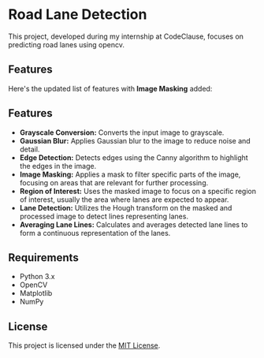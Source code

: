 # Road Lane Detection

This project, developed during my internship at CodeClause, focuses on predicting road lanes using opencv.


## Features

Here's the updated list of features with **Image Masking** added:

## Features

- **Grayscale Conversion:** Converts the input image to grayscale.
- **Gaussian Blur:** Applies Gaussian blur to the image to reduce noise and detail.
- **Edge Detection:** Detects edges using the Canny algorithm to highlight the edges in the image.
- **Image Masking:** Applies a mask to filter specific parts of the image, focusing on areas that are relevant for further processing.
- **Region of Interest:** Uses the masked image to focus on a specific region of interest, usually the area where lanes are expected to appear.
- **Lane Detection:** Utilizes the Hough transform on the masked and processed image to detect lines representing lanes.
- **Averaging Lane Lines:** Calculates and averages detected lane lines to form a continuous representation of the lanes.

## Requirements

- Python 3.x
- OpenCV
- Matplotlib
- NumPy

## License

This project is licensed under the [MIT License](LICENSE).
